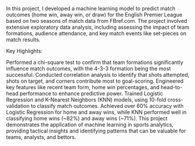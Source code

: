 In this project, I developed a machine learning model to predict match outcomes (home win, away win, or draw) for the English Premier League based on two seasons of match data from FBref.com. The project involved extensive exploratory data analysis, including assessing the impact of team formations, audience attendance, and key match events like set-pieces on match results.

Key Highlights:

Performed a chi-square test to confirm that team formations significantly influence match outcomes, with the 4-3-3 formation being the most successful.
Conducted correlation analysis to identify that shots attempted, shots on target, and corners contribute most to goal-scoring.
Engineered key features like recent team form, home win percentages, and head-to-head performance to enhance predictive power.
Trained Logistic Regression and K-Nearest Neighbors (KNN) models, using 10-fold cross-validation to classify match outcomes.
Achieved over 60% accuracy with Logistic Regression for home and away wins, while KNN performed well in classifying home wins (~82%) and away wins (~71%).
This project demonstrates the application of machine learning in sports analytics, providing tactical insights and identifying patterns that can be valuable for teams, analysts, and bettors.
